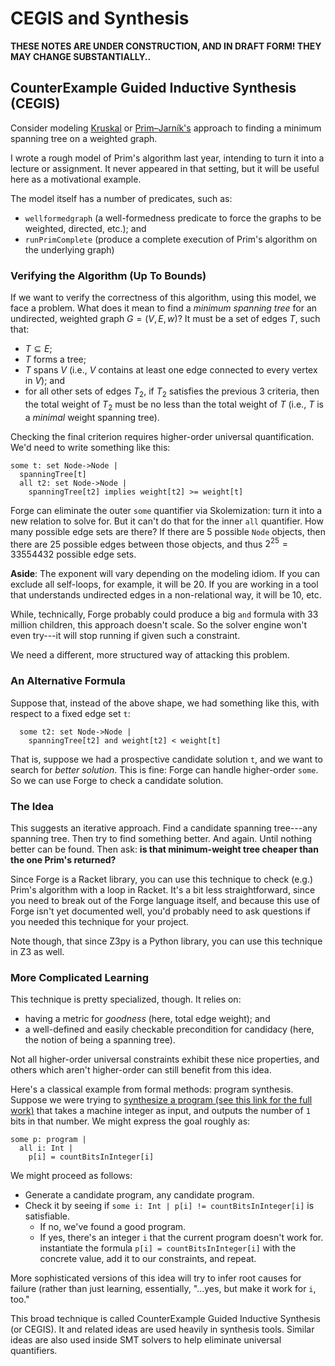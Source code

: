 # CEGIS and Synthesis

**THESE NOTES ARE UNDER CONSTRUCTION, AND IN DRAFT FORM! THEY MAY CHANGE SUBSTANTIALLY..**

<!-- Note for next year: see board layout in lecture capture. This was likely more effective than trying to do this in Forge as the notes suggest.
 -->
 
## CounterExample Guided Inductive Synthesis (CEGIS)

Consider modeling [Kruskal](https://en.wikipedia.org/wiki/Kruskal%27s_algorithm) or [Prim–Jarník's](https://en.wikipedia.org/wiki/Prim%27s_algorithm) approach to finding a minimum spanning tree on a weighted graph. 

I wrote a rough model of Prim's algorithm last year, intending to turn it into a lecture or assignment. It never appeared in that setting, but it will be useful here as a motivational example. 

The model itself has a number of predicates, such as:
* `wellformedgraph` (a well-formedness predicate to force the graphs to be weighted, directed, etc.); and
* `runPrimComplete` (produce a complete execution of Prim's algorithm on the underlying graph)

### Verifying the Algorithm (Up To Bounds)

If we want to verify the correctness of this algorithm, using this model, we face a problem. What does it mean to find a _minimum spanning tree_ for an undirected, weighted graph $G = (V,E,w)$? It must be a set of edges $T$, such that:

* $T \subseteq E$;
* $T$ forms a tree;
* $T$ spans $V$ (i.e., $V$ contains at least one edge connected to every vertex in $V$); and
* for all other sets of edges $T_2$, if $T_2$ satisfies the previous 3 criteria, then the total weight of $T_2$ must be no less than the total weight of $T$ (i.e., $T$ is a _minimal_ weight spanning tree).

Checking the final criterion requires higher-order universal quantification. We'd need to write something like this:

```alloy
some t: set Node->Node |
  spanningTree[t]
  all t2: set Node->Node | 
    spanningTree[t2] implies weight[t2] >= weight[t]
```

Forge can eliminate the outer `some` quantifier via Skolemization: turn it into a new relation to solve for. But it can't do that for the inner `all` quantifier. How many possible edge sets are there? If there are 5 possible `Node` objects, then there are 25 possible edges between those objects, and thus $2^{25} = 33554432$ possible edge sets. 

**Aside**: The exponent will vary depending on the modeling idiom. If you can exclude all self-loops, for example, it will be $20$. If you are working in a tool that understands undirected edges in a non-relational way, it will be $10$, etc.

While, technically, Forge probably could produce a big `and` formula with 33 million children, this approach doesn't scale. So the solver engine won't even try---it will stop running if given such a constraint.

We need a different, more structured way of attacking this problem.

### An Alternative Formula

Suppose that, instead of the above shape, we had something like this, with respect to a fixed edge set `t`:

```alloy
  some t2: set Node->Node | 
    spanningTree[t2] and weight[t2] < weight[t]
```

That is, suppose we had a prospective candidate solution `t`, and we want to search for _better solution_. This is fine: Forge can handle higher-order `some`. So we can use Forge to check a candidate solution.

### The Idea

This suggests an iterative approach. Find a candidate spanning tree---any spanning tree. Then try to find something better. And again. Until nothing better can be found. Then ask: **is that minimum-weight tree cheaper than the one Prim's returned?**

Since Forge is a Racket library, you can use this technique to check (e.g.) Prim's algorithm with a loop in Racket. It's a bit less straightforward, since you need to break out of the Forge language itself, and because this use of Forge isn't yet documented well, you'd probably need to ask questions if you needed this technique for your project. 

Note though, that since Z3py is a Python library, you can use this technique in Z3 as well. 

### More Complicated Learning

This technique is pretty specialized, though. It relies on:
* having a metric for _goodness_ (here, total edge weight); and
* a well-defined and easily checkable precondition for candidacy (here, the notion of being a spanning tree). 

Not all higher-order universal constraints exhibit these nice properties, and others which aren't higher-order can still benefit from this idea. 

Here's a classical example from formal methods: program synthesis. Suppose we were trying to [synthesize a program (see this link for the full work)](http://www.csl.sri.com/users/tiwari/papers/pldi2011-bitvector.pdf) that takes a machine integer as input, and outputs the number of `1` bits in that number. We might express the goal roughly as:

```alloy
some p: program |  
  all i: Int | 
    p[i] = countBitsInInteger[i]  
```

We might proceed as follows:
* Generate a candidate program, any candidate program. 
* Check it by seeing if `some i: Int | p[i] != countBitsInInteger[i]` is satisfiable. 
    * If no, we've found a good program.
    * If yes, there's an integer `i` that the current program doesn't work for. instantiate the formula `p[i] = countBitsInInteger[i]` with the concrete value, add it to our constraints, and repeat.

More sophisticated versions of this idea will try to infer root causes for failure (rather than just learning, essentially, "...yes, but make it work for `i`, too."

This broad technique is called CounterExample Guided Inductive Synthesis (or CEGIS). It and related ideas are used heavily in synthesis tools. Similar ideas are also used inside SMT solvers to help eliminate universal quantifiers.


